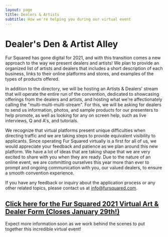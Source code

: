 ```yaml
---
layout: page
title: Dealers & Artists
subtitle: How we're helping you during our virtual event
---
```


# Dealer's Den & Artist Alley

Fur Squared has gone digital for 2021, and with this transition comes a new approach to the way we present dealers and artists\! We plan to provide an organized list of artists and dealers that includes a short description of each business, links to their online platforms and stores, and examples of the types of products offered.

In addition to the directory, we will be hosting an Artists & Dealers' stream that will operate the entire run of the convention, dedicated to showcasing offerings from the dealers and artists, and hosting what we're affectionately calling the "multi-multi-multi-stream". For this, we will be asking for dealers to send us information, photos, and sample products for our presenters to help promote, as well as looking for any on screen help, such as live interviews, Q and A's, and tutorials.

We recognize that virtual platforms present unique difficulties when directing traffic and we are taking steps to provide equivalent visibility to applicants. Since operating Fur Squared virtually is a first for all of us, we would appreciate your feedback and patience as we plan around this new platform. We have a lot of ideas that are taking shape that we are very excited to share with you when they are ready. Due to the nature of an online event, we are committing ourselves this year more than ever to prompt and ongoing communication with you, our valued dealers, to ensure a smooth convention experience.

If you have any feedback or inquiry about the application process or any other related topics, please contact us at [info@fursquared.com](mailto:info@fursquared.com).

## [Click here for the Fur Squared 2021 Virtual Art & Dealer Form (Closes January 29th\!)](https://docs.google.com/forms/d/1m_wfXagESRKXt7onfnJE88ZgzMazasVNnZDT8_wwS50/viewform)

Expect more information soon as we work behind the scenes to put together this incredible virtual event\!
